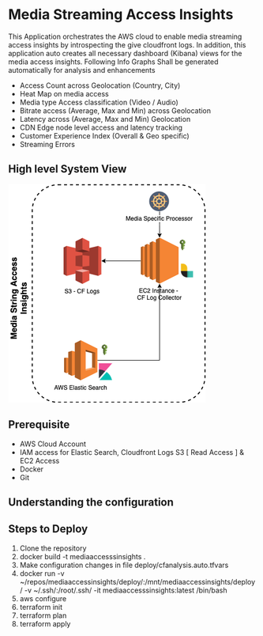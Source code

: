 # Media Streaming Access Insights
This Application orchestrates the AWS cloud to enable media streaming access insights by introspecting the give cloudfront logs. 
In addition, this application auto creates all necessary dashboard (Kibana) views for the media access insights.
Following Info Graphs Shall be generated automatically for analysis and enhancements

* Access Count across Geolocation (Country, City)
* Heat Map on media access
* Media type Access classification (Video / Audio)
* Bitrate access (Average, Max and Min) across Geolocation
* Latency across (Average, Max and Min) Geolocation
* CDN Edge node level access and latency tracking
* Customer Experience Index (Overall & Geo specific)
* Streaming Errors

## High level System View
![alt text](https://github.com/cloudaffair/mediaaccessinsights/blob/master/misc/media_access_insights_schematic_view.png)

## Prerequisite
* AWS Cloud Account
* IAM access for Elastic Search, Cloudfront Logs S3 [ Read Access ] & EC2 Access
* Docker
* Git

## Understanding the configuration

## Steps to Deploy
1. Clone the repository
2. docker build -t mediaaccesssinsights .
3. Make configuration changes in file deploy/cfanalysis.auto.tfvars
4. docker run -v ~/repos/mediaaccessinsights/deploy/:/mnt/mediaaccessinsights/deploy/ -v ~/.ssh/:/root/.ssh/ -it mediaaccesssinsights:latest /bin/bash
5. aws configure
6. terraform init
7. terraform plan
8. terraform apply